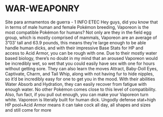 # WAR-WEAPONRY
Site para armamentos de guerra - 1 INFO ETEC
Hey guys, did you know that in terms of male human and female Pokémon breeding, 
Vaporeon is the most compatible Pokémon for humans? 
Not only are they in the field egg group, which is mostly comprised of mammals, 
Vaporeon are an average of 3”03’ tall and 63.9 pounds, this means they’re large enough to be able handle human dicks, 
and with their impressive Base Stats for HP and access to Acid Armor, you can be rough with one. Due to their mostly water based biology, 
there’s no doubt in my mind that an aroused Vaporeon would be incredibly wet, so wet that you could easily have sex with one for hours without getting sore. 
They can also learn the moves Attract, Baby-Doll Eyes, Captivate, Charm, and Tail Whip, along with not having fur to hide nipples, 
so it’d be incredibly easy for one to get you in the mood. With their abilities Water Absorb and Hydration, they can easily recover from fatigue with enough water. 
No other Pokémon comes close to this level of compatibility. Also, fun fact, if you pull out enough, you can make your Vaporeon turn white. 
Vaporeon is literally built for human dick. Ungodly defense stat+high HP pool+Acid Armor means it can take cock all day, all shapes and sizes and still come for more
